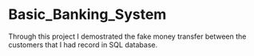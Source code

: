 # Basic_Banking_System

Through this project I demostrated the fake money transfer between the customers that I had record in SQL database.
